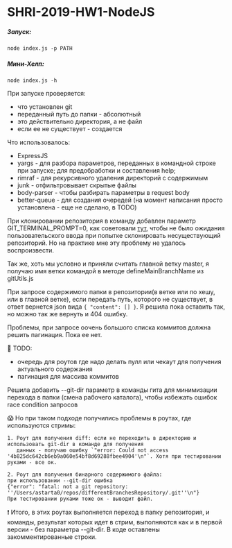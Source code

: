# SHRI-2019-HW1-NodeJS

##### Запуск:
    node index.js -p PATH
    
##### Мини-Хелп:
    node index.js -h
    
При запуске проверяется:
- что установлен git
- переданный путь до папки - абсолютный
- это действительно директория, а не файл
- если ее не существует - создается

Что использовалось:
- ExpressJS
- yargs - для разбора параметров, переданных в командной строке при запуске; для предобработки и составления help;
- rimraf - для рекурсивного удаления директорий с содержимым
- junk - отфильтровывает скрытые файлы
- body-parser - чтобы разбирать параметры в request body
- better-queue - для создания очередей (на момент написания просто установлена - еще не сделано, в TODO)

При клонировании репозитория в команду добавлен параметр GIT_TERMINAL_PROMPT=0,
как советовали [тут](https://serverfault.com/a/665959), чтобы не было ожидания пользовательского ввода при попытке склонировать несуществующий репозиторий.
Но на практике мне эту проблему не удалось воспроизвести.

Так же, хоть мы условно и приняли считать главной ветку master, я получаю имя ветки командой в методе defineMainBranchName из gitUtils.js

При запросе содержимого папки в репозитории(в ветке или по хешу, или в главной ветке), если передать путь, которого не существует, 
в ответ вернется json вида `{ "content": [] }`. Я решила пока оставить так, но можно так же вернуть и 404 ошибку.

Проблемы, при запросе оочень большого списка коммитов должна решить пагинация. Пока ее нет.

:snail: TODO:
- очередь для роутов где надо делать пулл или чекаут для получения актуального содержания
- пагинация для массива коммитов

Решила добавить --git-dir параметр в команды гита для минимизации перехода в папки (смена рабочего каталога), чтобы избежать ошибок race condition запросов

:scream: Но при таком подходе получились проблемы в роутах, где используются стримы:

    1. Роут для получения diff: если не переходить в директорию и использовать git-dir в команде для получения
       данных - получаю ошибку `"error: Could not access '4b825dc642cb6eb9a060e54bf8d69288fbee4904'\n"`. Хотя при тестировании руками - все ок.

    2. Poут для получения бинарного содержимого файла:
    при использовании --git-dir ошибка
    {"error": "fatal: not a git repository: ''/Users/astarta0/repos/differentBranchesRepository/.git''\n"}
    При тестировании руками тоже ок - выводит файл.
:exclamation: Итого, в этих роутах выполняется переход в папку репозитория, и команды, результат которых идет в стрим, выполняются как и в первой версии - без параметра --git-dir.  В коде оставлены закомментированные строки.
